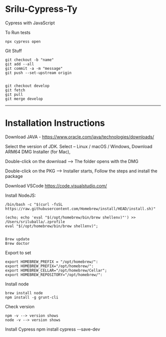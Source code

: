 # Srilu-Cypress-Ty
Cypress with JavaScript

To Run tests

    npx cypress open


Git Stuff 

    git checkout -b "name"
    git add --all
    git commit -a -m "message"
    git push --set-upstream origin

    
    git checkout develop
    git fetch
    git pull
    git merge develop




--------------------------------------
# Installation Instructions

Download JAVA - https://www.oracle.com/java/technologies/downloads/

Select the version of JDK. Select – Linux / macOS / Windows, Download ARM64 DMG Installer (for Mac), 

Double-click on the download -->  The folder opens with the DMG

Double-click on the PKG -->  Installer starts, Follow the steps and install the package


Download VSCode https://code.visualstudio.com/

Install NodeJS:
   
    /bin/bash -c "$(curl -fsSL https://raw.githubusercontent.com/Homebrew/install/HEAD/install.sh)"
   
    (echo; echo 'eval "$(/opt/homebrew/bin/brew shellenv)"') >> /Users/sriluballa/.zprofile
    eval "$(/opt/homebrew/bin/brew shellenv)";
   
   
    Brew update
    Brew doctor

Export to set     
   
    export HOMEBREW_PREFIX = "/opt/homebrew/":
    export HOMEBREW_PREFIX="/opt/homebrew/":
    export HOMEBREW_CELLAR="/opt/homebrew/Cellar";
    export HOMEBREW_REPOSITORY="/opt/homebrew/":  


Install node    
   
    brew install node
    npm install -g grunt-cli


Check version    
   
    npm -v --> version shows
    node -v --> version shows


Install Cypress
    npm install cypress --save-dev
